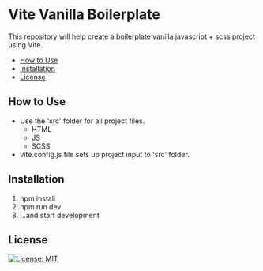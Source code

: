 # Vite Vanilla Boilerplate

This repository will help create a boilerplate vanilla javascript + scss project using Vite.

- [How to Use](#how-to-use)
- [Installation](#installation)
- [License](#license)

## How to Use

-   Use the 'src' folder for all project files.
    -   HTML
    -   JS
    -   SCSS
-   vite.config.js file sets up project input to 'src' folder.

## Installation

1. npm install
2. npm run dev
3. ...and start development

## License

[![License: MIT](https://img.shields.io/badge/License-MIT-yellow.svg)](https://opensource.org/licenses/MIT)
